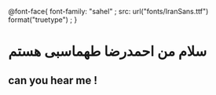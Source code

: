 @font-face{
	font-family: "sahel" ;
	src: url("fonts/IranSans.ttf")  format("truetype") ;
}
# سلام من احمدرضا طهماسبی هستم
## can you hear me !
